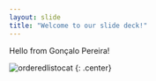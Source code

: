 ```yaml
---
layout: slide
title: "Welcome to our slide deck!"
---
```


Hello from Gonçalo Pereira!

![orderedlistocat](https://octodex.github.com/images/orderedlistocat.png)
{: .center}
